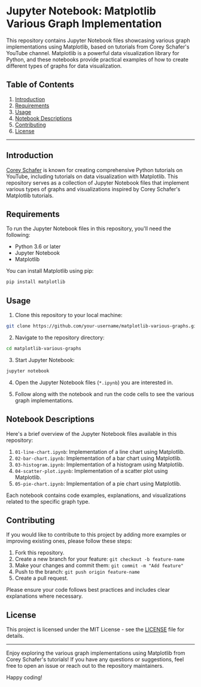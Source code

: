 # Jupyter Notebook: Matplotlib Various Graph Implementation

This repository contains Jupyter Notebook files showcasing various graph implementations using Matplotlib, based on tutorials from Corey Schafer's YouTube channel. Matplotlib is a powerful data visualization library for Python, and these notebooks provide practical examples of how to create different types of graphs for data visualization.

## Table of Contents

1. [Introduction](#introduction)
2. [Requirements](#requirements)
3. [Usage](#usage)
4. [Notebook Descriptions](#notebook-descriptions)
5. [Contributing](#contributing)
6. [License](#license)

---

## Introduction

[Corey Schafer](https://www.youtube.com/user/schafer5) is known for creating comprehensive Python tutorials on YouTube, including tutorials on data visualization with Matplotlib. This repository serves as a collection of Jupyter Notebook files that implement various types of graphs and visualizations inspired by Corey Schafer's Matplotlib tutorials.

## Requirements

To run the Jupyter Notebook files in this repository, you'll need the following:

- Python 3.6 or later
- Jupyter Notebook
- Matplotlib

You can install Matplotlib using pip:

```bash
pip install matplotlib
```

## Usage

1. Clone this repository to your local machine:

```bash
git clone https://github.com/your-username/matplotlib-various-graphs.git
```

2. Navigate to the repository directory:

```bash
cd matplotlib-various-graphs
```

3. Start Jupyter Notebook:

```bash
jupyter notebook
```

4. Open the Jupyter Notebook files (`*.ipynb`) you are interested in.

5. Follow along with the notebook and run the code cells to see the various graph implementations.

## Notebook Descriptions

Here's a brief overview of the Jupyter Notebook files available in this repository:

1. `01-line-chart.ipynb`: Implementation of a line chart using Matplotlib.
2. `02-bar-chart.ipynb`: Implementation of a bar chart using Matplotlib.
3. `03-histogram.ipynb`: Implementation of a histogram using Matplotlib.
4. `04-scatter-plot.ipynb`: Implementation of a scatter plot using Matplotlib.
5. `05-pie-chart.ipynb`: Implementation of a pie chart using Matplotlib.

Each notebook contains code examples, explanations, and visualizations related to the specific graph type.

## Contributing

If you would like to contribute to this project by adding more examples or improving existing ones, please follow these steps:

1. Fork this repository.
2. Create a new branch for your feature: `git checkout -b feature-name`
3. Make your changes and commit them: `git commit -m "Add feature"`
4. Push to the branch: `git push origin feature-name`
5. Create a pull request.

Please ensure your code follows best practices and includes clear explanations where necessary.

## License

This project is licensed under the MIT License - see the [LICENSE](LICENSE) file for details.

---

Enjoy exploring the various graph implementations using Matplotlib from Corey Schafer's tutorials! If you have any questions or suggestions, feel free to open an issue or reach out to the repository maintainers.

Happy coding!
